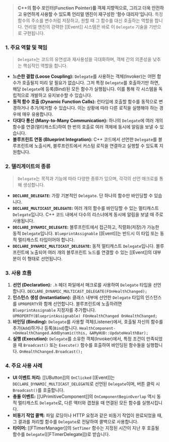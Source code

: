 ---
---
> **C++의 함수 포인터(Function Pointer)를 객체 지향적으로, 그리고 더욱 안전하고 유연하게 사용할 수 있도록 언리얼 엔진이 재구성한 '함수 대리자'입니다.** 특정 함수의 주소를 변수처럼 저장하고, 원할 때 그 함수를 대신 호출하는 역할을 합니다. 언리얼 엔진의 강력한 [[Event]] 시스템은 바로 이 `Delegate` 기술을 기반으로 구현됩니다.

### **1. 주요 역할 및 책임**
> `Delegate`는 코드의 유연성과 재사용성을 극대화하며, 객체 간의 의존성을 낮추는 핵심적인 역할을 합니다.
* **느슨한 결합 (Loose Coupling):**
    `Delegate`를 사용하는 객체(Invoker)는 어떤 함수가 호출될지 미리 알 필요가 없습니다. 그저 특정 `Delegate`를 호출하기만 하면, 해당 `Delegate`에 등록(Bind)된 모든 함수가 실행됩니다. 이를 통해 각 시스템을 독립적으로 개발하고 유지보수할 수 있습니다.
* **동적 함수 호출 (Dynamic Function Calls):**
    런타임에 호출할 함수를 동적으로 변경하거나 추가/제거할 수 있습니다. 이는 상황에 따라 다른 로직을 실행해야 하는 경우에 매우 유용합니다.
* **다대다 통신 (Many-to-Many Communication):**
    하나의 `Delegate`에 여러 개의 함수를 연결(멀티캐스트)하여 한 번의 호출로 여러 객체에 동시에 알림을 보낼 수 있습니다.
* **블루프린트 연동 (Blueprint Integration):**
    C++ 코드에서 선언한 `Delegate`를 블루프린트에 노출시켜, 블루프린트에서 커스텀 로직을 연결하고 실행할 수 있도록 지원합니다.

### **2. 델리게이트의 종류**
> `Delegate`는 목적과 기능에 따라 다양한 종류가 있으며, 각각의 선언 매크로를 통해 생성합니다.
* **`DECLARE_DELEGATE`:**
    가장 기본적인 `Delegate`. 단 하나의 함수만 바인딩할 수 있습니다.
* **`DECLARE_MULTICAST_DELEGATE`:**
    여러 개의 함수를 바인딩할 수 있는 멀티캐스트 `Delegate`입니다. C++ 코드 내에서 다수의 리스너에게 동시에 알림을 보낼 때 주로 사용됩니다.
* **`DECLARE_DYNAMIC_DELEGATE`:**
    블루프린트에서 접근하고, 직렬화(저장)가 가능한 동적 `Delegate`입니다. `BlueprintAssignable` [[Event]]는 반드시 이 타입 또는 동적 멀티캐스트 타입이어야 합니다.
* **`DECLARE_DYNAMIC_MULTICAST_DELEGATE`:**
    동적 멀티캐스트 `Delegate`입니다. 블루프린트에 노출되어 여러 개의 블루프린트 노드를 연결할 수 있는 [[Event]]의 대부분이 이 형태로 선언됩니다.

### **3. 사용 흐름**
1.  **선언 (Declaration):**
    `.h` 헤더 파일에서 매크로를 사용하여 `Delegate` 타입을 선언합니다.
    `DECLARE_DYNAMIC_MULTICAST_DELEGATE(FOnHealthChanged);`
2.  **인스턴스 생성 (Instantiation):**
    클래스 내부에 선언한 `Delegate` 타입의 인스턴스를 `UPROPERTY`와 함께 선언합니다. 블루프린트에 노출하려면 `BlueprintAssignable` 지정자를 추가합니다.
    `UPROPERTY(BlueprintAssignable) FOnHealthChanged OnHealthChanged;`
3.  **바인딩 (Binding):**
    `Delegate`를 사용할 객체(Listener)에서, 호출될 자신의 함수를 추가(`Add`)하거나 등록(`Bind`)합니다.
    `HealthComponent->OnHealthChanged.AddDynamic(this, &AMyHUD::UpdateHealthBar);`
4.  **실행 (Execution):**
    `Delegate`를 소유한 객체(Invoker)에서, 특정 조건이 만족되었을 때 `Broadcast()` 또는 `Execute()` 함수를 호출하여 바인딩된 함수들을 실행합니다.
    `OnHealthChanged.Broadcast();`

### **4. 주요 사용 사례**
* **UI 이벤트 처리:** [[UButton]]의 `OnClicked` [[Event]]는 `DECLARE_DYNAMIC_MULTICAST_DELEGATE`로 선언된 `Delegate`이며, 버튼 클릭 시 `Broadcast()`를 호출합니다.
* **충돌 이벤트:** [[UPrimitiveComponent]]의 `OnComponentBeginOverlap` 역시 동적 멀티캐스트 `Delegate`로, 다른 액터와 겹쳤을 때 연결된 모든 함수를 실행시킵니다.
* **비동기 작업 콜백:** 파일 로딩이나 HTTP 요청과 같은 비동기 작업이 완료되었을 때, 그 결과를 처리할 함수를 `Delegate`로 전달하여 콜백으로 사용합니다.
* **타이머:** [[FTimerManager]]의 `SetTimer` 함수는 지정된 시간이 지난 후 호출될 함수를 `Delegate`([[FTimerDelegate]])로 받습니다.